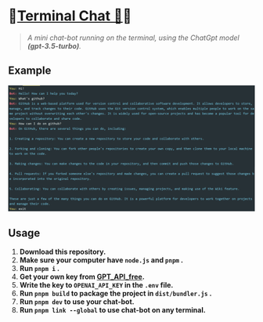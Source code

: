 # 🎉[Terminal Chat 🤖](https://github.com/raingrain/terminal-chat-bot)🎉

> *A mini chat-bot running on the terminal, using the ChatGpt model **(gpt-3.5-turbo)**.*

## Example

![image](./assets/images//example.png)

## Usage

1. **Download this repository.**
2. **Make sure your computer have `node.js` and `pnpm` .**
3. **Run `pnpm i` .**
4. **Get your own key from [GPT_API_free](https://github.com/chatanywhere/GPT_API_free).**
5. **Write the key to `OPENAI_API_KEY` in the `.env` file.**
6. **Run `pnpm build` to package the project in `dist/bundler.js` .**
7. **Run `pnpm dev` to use your chat-bot.**
8. **Run `pnpm link --global` to use chat-bot on any terminal.**

